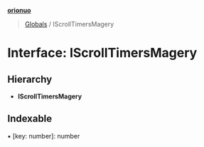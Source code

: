 **[orionuo](../README.md)**

> [Globals](../globals.md) / IScrollTimersMagery

# Interface: IScrollTimersMagery

## Hierarchy

* **IScrollTimersMagery**

## Indexable

▪ [key: number]: number

